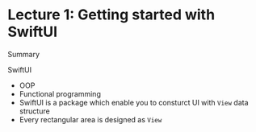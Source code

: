 # Lecture 1: Getting started with SwiftUI

Summary

SwiftUI
- OOP
- Functional programming
- SwiftUI is a package which enable you to consturct UI with `View` data structure 
- Every rectangular area is designed as `View`




